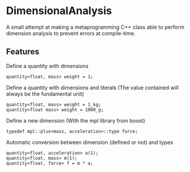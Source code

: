 # DimensionalAnalysis

A small attempt at making a metaprogramming C++ class able to perform dimension analysis to prevent errors at compile-time.

## Features

Define a quantity with dimensions
```
quantity<float, mass> weight = 1;
```

Define a quantity with dimensions and literals (The value contained will always be the fundamental unit)
```
quantity<float, mass> weight = 1_kg;
quantity<float mass> weight = 1000_g;
```

Define a new dimension (With the mpl library from boost)
```
typedef mpl::plus<mass, acceleration>::type force;
```

Automatic conversion between dimension (defined or not) and types
```
quantity<float, acceleration> a(1);
quantity<float, mass> m(1);
quantity<float, force> f = m * a;
```
